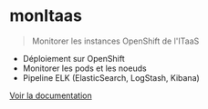 <!-- _coverpage.md -->

<!--![logo](_media/icon.svg)-->

# monItaas

> Monitorer les instances OpenShift de l'ITaaS 

* Déploiement sur OpenShift
* Monitorer les pods et les noeuds
* Pipeline ELK (ElasticSearch, LogStash, Kibana)

[Voir la documentation](#mise-en-place-de-monitaas)
